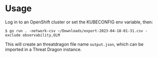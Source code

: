 # Usage

Log in to an OpenShift cluster or set the KUBECONFIG env variable, then:

```
$ go run . -network-csv ~/Downloads/export-2023-04-18-01-31.csv -exclude observability,OLM
```

This will create an threatdragon file name `output.json`, which can be imported in a Threat Dragon instance.
